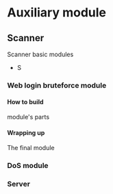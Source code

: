 # Auxiliary module



## Scanner 

Scanner basic modules

- S

### Web login bruteforce module

#### How to build 
module's parts 

#### Wrapping up
The final module 

### DoS module 

### Server

